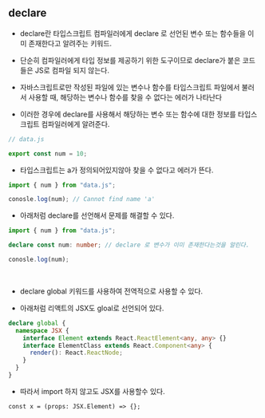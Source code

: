 ## declare

- declare란 타입스크립트 컴파일러에게 declare 로 선언된 변수 또는 함수들을 이미 존재한다고 알려주는 키워드.

- 단순히 컴파일러에게 타입 정보를 제공하기 위한 도구이므로 declare가 붙은 코드들은 JS로 컴파일 되지 않는다.

- 자바스크립트로만 작성된 파일에 있는 변수나 함수를 타입스크립트 파일에서 불러서 사용할 때, 해당하는 변수나 함수를 찾을 수 없다는 에러가 나타난다

- 이러한 경우에 declare를 사용해서 해당하는 변수 또는 함수에 대한 정보를 타입스크립트 컴파일러에게 알려준다.

```js
// data.js

export const num = 10;
```

- 타입스크립트는 a가 정의되어있지않아 찾을 수 없다고 에러가 뜬다.

```ts
import { num } from "data.js";

conosle.log(num); // Cannot find name 'a'
```

- 아래처럼 declare를 선언해서 문제를 해결할 수 있다.

```ts
import { num } from "data.js";

declare const num: number; // declare 로 변수가 이미 존재한다는것을 알린다.

conosle.log(num);
```

<br/>

- declare global 키워드를 사용하여 전역적으로 사용할 수 있다.

- 아래처럼 리액트의 JSX도 gloal로 선언되어 있다.

```ts
declare global {
  namespace JSX {
    interface Element extends React.ReactElement<any, any> {}
    interface ElementClass extends React.Component<any> {
      render(): React.ReactNode;
    }
  }
}
```

- 따라서 import 하지 않고도 JSX를 사용할수 있다.

```tsx
const x = (props: JSX.Element) => {};
```
